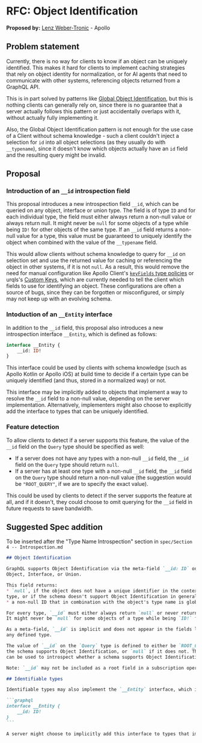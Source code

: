 # RFC: Object Identification

**Proposed by:** [Lenz Weber-Tronic](https://github.com/phryneas) - Apollo

## Problem statement

Currently, there is no way for clients to know if an object can be uniquely identified. This makes it hard for clients to implement caching strategies that rely on object identity for normalization, or for AI agents that need to communicate with other systems, referencing objects returned from a GraphQL API.

This is in part solved by patterns like [Global Object Identification](https://graphql.org/learn/global-object-identification/), but this is nothing clients can generally rely on, since there is no guarantee that a server actually follows this pattern or just accidentally overlaps with it, without actually fully implementing it.

Also, the Global Object Identification pattern is not enough for the use case of a Client without schema knowledge - such a client couldn't inject a selection for `id` into all object selections (as they usually do with `__typename`), since it doesn't know which objects actually have an `id` field and the resulting query might be invalid.

## Proposal

### Introduction of an `__id` introspection field

This proposal introduces a new introspection field `__id`, which can be queried on any object, interface or union type.
The field is of type `ID` and for each individual type, the field must either always return a non-null value or always return null.
It might never be `null` for some objects of a type while being `ID!` for other objects of the same type. 
If an `__id` field returns a non-null value for a type, this value must be guaranteed to uniquely identify the object when combined with the value of the `__typename` field.

This would allow clients without schema knowledge to query for `__id` on selection set and use the returned value for caching or referencing the object in other systems, if it is not `null`.
As a result, this would remove the need for manual configuration like Apollo Client's [`keyFields` type policies](https://www.apollographql.com/docs/react/caching/cache-configuration#customizing-cache-ids) or urqls's [Custom Keys](https://nearform.com/open-source/urql/docs/graphcache/normalized-caching/#custom-keys-and-non-keyable-entities), which are currently needed to tell the client which fields to use for identifying an object.
These configurations are often a source of bugs, since they can be forgotten or misconfigured, or simply may not keep up with an evolving schema.

### Intoduction of an `__Entity` interface

In addition to the `__id` field, this proposal also introduces a new introspection interface `__Entity`, which is defined as follows:

```graphql
interface __Entity {
    __id: ID!
}
```

This interface could be used by clients with schema knowledge (such as Apollo Kotlin or Apollo iOS) at build time to decide if a certain type can be uniquely identified (and thus, stored in a normalized way) or not.

This interface may be implicitly added to objects that implement a way to resolve the `__id` field to a non-null value, depending on the server implementation.
Alternatively, implementers might also choose to explicitly add the interface to types that can be uniquely identified.

### Feature detection

To allow clients to detect if a server supports this feature, the value of the `__id` field on the `Query` type should be specified as well:

* If a server does not have any types with a non-null `__id` field, the `__id` field on the `Query` type should return `null`.
* If a server has at least one type with a non-null `__id` field, the `__id` field on the `Query` type should return a non-null value (the suggestion would be `"ROOT_QUERY"`, if we are to specify the exact value).

This could be used by clients to detect if the server supports the feature at all, and if it doesn't, they could choose to omit querying for the `__id` field in future requests to save bandwidth.


## Suggested Spec addition

To be inserted after the "Type Name Introspection" section in `spec/Section 4 -- Introspection.md`

````md
## Object Identification

GraphQL supports Object Identification via the meta-field `__id: ID` on any 
Object, Interface, or Union.

This field returns:
* `null`, if the object does not have a unique identifier in the context of its 
type, or if the schema doesn't support Object Identification in general.
* a non-null ID that in combination with the object's type name is globally unique.

For every type, `__id` must either always return `null` or never return `null`.
It might never be `null` for some objects of a type while being `ID!` for other objects of the same type.

As a meta-field, `__id` is implicit and does not appear in the fields list in
any defined type.

The value of `__id` on the `Query` type is defined to either be `ROOT_QUERY` if 
the schema supports Object Identification, or `null` if it does not. This guarantee 
can be used to introspect whether a schema supports Object Identification in general.

Note: `__id` may not be included as a root field in a subscription operation.

## Identifiable types

Identifiable types may also implement the `__Entity` interface, which is defined as follows:

```graphql
interface __Entity {
    __id: ID!
}
```

A server might choose to implicitly add this interface to types that implement a way to resolve the `__id` field to a non-null value.
````
